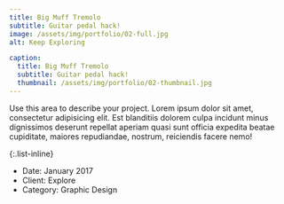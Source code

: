 ```yaml
---
title: Big Muff Tremolo
subtitle: Guitar pedal hack!
image: /assets/img/portfolio/02-full.jpg
alt: Keep Exploring

caption:
  title: Big Muff Tremolo
  subtitle: Guitar pedal hack!
  thumbnail: /assets/img/portfolio/02-thumbnail.jpg
---
```


Use this area to describe your project. Lorem ipsum dolor sit amet, consectetur adipisicing elit. Est blanditiis dolorem culpa incidunt minus dignissimos deserunt repellat aperiam quasi sunt officia expedita beatae cupiditate, maiores repudiandae, nostrum, reiciendis facere nemo!

{:.list-inline}

- Date: January 2017
- Client: Explore
- Category: Graphic Design
